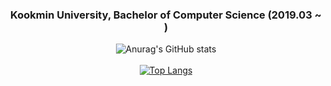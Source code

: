 <div align="center">   
  <h3>Kookmin University, Bachelor of Computer Science (2019.03 ~ )</h3>   
  
  ![Anurag's GitHub stats](https://github-readme-stats.vercel.app/api?username=Kyuhyun-Cho&show_icons=true&theme=default)
  <br></br>
  [![Top Langs](https://github-readme-stats.vercel.app/api/top-langs/?username=Kyuhyun-Cho)](https://github.com/Kyuhyun-Cho/github-readme-stats)
</div>



